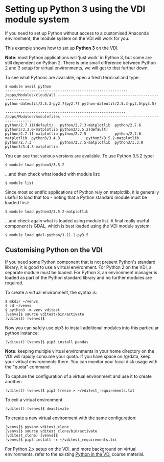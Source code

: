 # Setting up Python 3 using the VDI module system

If you need to set up Python without access to a customised Anaconda environment, the module system on the VDI will work for you.

This example shows how to set up **Python 3** on the VDI. 

**Note:** most Python applications will 'just work' in Python 3, but some are still dependent on Python 2. There is one small difference between Python 2 and 3 setup for virtual environments, we will get to that further down.

To see what Pythons are available, open a fresh terminal and type:

```
$ module avail python
-------------------------------------------------------- /apps/Modules/cloud/all ---------------------------------------------------------
python-dateutil/2.5.3-py2.7(py2.7) python-dateutil/2.5.3-py3.5(py3.5)

------------------------------------------------------- /apps/Modules/modulefiles --------------------------------------------------------
python/2.7.11(default)   python/2.7.3-matplotlib  python/2.7.6             python3/3.3.0-matplotlib python3/3.5.2(default)
python/2.7.11-matplotlib python/2.7.5             python/2.7.6-matplotlib  python3/3.4.3            python3/3.5.2-matplotlib
python/2.7.3             python/2.7.5-matplotlib  python3/3.3.0            python3/3.4.3-matplotlib
```

You can see that various versions are available. To use Python 3.5.2 type:

```
$ module load python3/3.5.2
```

...and then check what loaded with module list:

```
$ module list
```

Since most scientific applications of Python rely on matplotlib, it is generally useful to load that too - noting that a Python standard module must be loaded first:

```
$ module load python3/3.5.2-matplotlib
```

...and check again what is loaded using module list. A final really useful component is GDAL, which is best loaded using the VDI module system:

```
$ module load gdal-python/1.11.1-py3.5
```
## Customising Python on the VDI

If you need some Python component that is not present Python's standard library, it is good to use a virtual environment. For Python 2 on the VDI, a separate module must be loaded. For Python 3, an environment manager is loaded as part of the Python standard library and no further modules are required.

To create a virtual environment, the syntax is:

```
$ mkdir ~/venvs
$ cd ~/venvs
$ python3 -m venv vditest
[venvs]$ source vditest/bin/activate
(vditest) [venvs]$
```

Now you can safely use pip3 to install additional modules into this particular python instance:

```
(vditest) [venvs]$ pip3 install pandas
```

**Note:** keeping multiple virtual environments in your home directory on the VDI will rapidly consume your quota. If you have space on /g/data, keep your virtual environments there. You can monitor your local disk usage with the "quota" command.

To capture the configuration of a virtual environment and use it to create another:

```
(vditest) [venvs]$ pip3 freeze > ~/vditest_requirements.txt
```

To exit a virtual environment:

```
(vditest) [venvs]$ deactivate
```

To create a new virtual environment with the same configuration:

```
[venvs]$ pyvenv vditest_clone
[venvs]$ source vditest_clone/bin/activate
(vditest_clone) [venvs]$
[venvs]$ pip3 install -r ~/vditest_requirements.txt
```
For Python 2.x setup on the VDI, and more background on virtual environments, refer to the existing [Python in the VDI](https://github.com/nci/nci-notebooks/tree/master/Python_VDI) course material.
